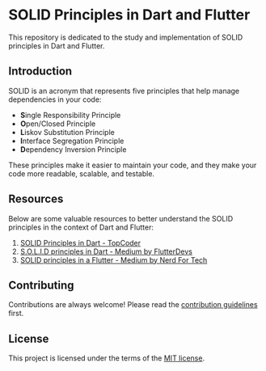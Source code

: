 # SOLID Principles in Dart and Flutter

This repository is dedicated to the study and implementation of SOLID principles in Dart and Flutter.

## Introduction

SOLID is an acronym that represents five principles that help manage dependencies in your code:

- **S**ingle Responsibility Principle
- **O**pen/Closed Principle
- **L**iskov Substitution Principle
- **I**nterface Segregation Principle
- **D**ependency Inversion Principle

These principles make it easier to maintain your code, and they make your code more readable, scalable, and testable.

## Resources

Below are some valuable resources to better understand the SOLID principles in the context of Dart and Flutter:

1. [SOLID Principles in Dart - TopCoder](https://www.topcoder.com/thrive/articles/solid-principles-in-dart)
2. [S.O.L.I.D principles in Dart - Medium by FlutterDevs](https://medium.flutterdevs.com/s-o-l-i-d-principles-in-dart-e6c0c8d1f8f1)
3. [SOLID principles in a Flutter - Medium by Nerd For Tech](https://medium.com/nerd-for-tech/solid-principles-in-a-flutter-32eaf7218476)

## Contributing

Contributions are always welcome! Please read the [contribution guidelines](CONTRIBUTING.md) first.

## License

This project is licensed under the terms of the [MIT license](LICENSE.md).
